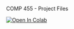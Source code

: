 COMP 455 - Project Files

[![Open In Colab](https://colab.research.google.com/assets/colab-badge.svg)](https://colab.research.google.com/github/the-redlord/comp455/blob/master/Image_Classification.ipynb)
